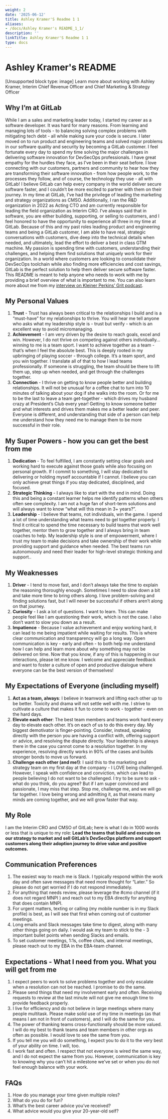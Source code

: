 ```yaml
---
weight: 2
date: '2025-06-12'
title: Ashley Kramer'S Readme 1 1
aliases:
- /docs/Ashley Kramer's README_1_1/
description: ''
linkTitle: Ashley Kramer'S Readme 1 1
type: docs
---
```


# Ashley Kramer's README

[Unsupported block type: image]
Learn more about working with Ashley Kramer, Interim Chief Revenue Officer and Chief Marketing & Strategy Officer
## Why I’m at GitLab
While I am a sales and marketing leader today, I started my career as a software developer. It was hard for many reasons. From learning and managing lots of tools - to balancing solving complex problems with mitigating tech debt - all while making sure your code is secure. I later moved on to run product and engineering teams and solved major problems in our software quality and security by becoming a GitLab customer. I feel fortunate every day to spend my time solving the major challenges in delivering software innovation for DevSecOps professionals. I have great empathy for the hurdles they face, as I’ve been in their seat before.
I love connecting with our customers, partners and community to hear how they are transforming their software innovation - from how people work, to the processes they follow, and of course, the technology they use - all with GitLab! I believe GitLab can help every company in the world deliver secure software faster, and I couldn’t be more excited to partner with them on their journey.
In my time at GitLab, I’ve had the privilege of leading the marketing and strategy organizations as CMSO. Additionally, I ran the R&D organization in 2022 as Acting CTO and am currently responsible for leading the field organization as Interim CRO. I’ve always said that in software, you are either building, supporting, or selling to customers, and I feel honored to have the opportunity to experience all three in my time at GitLab. Because of this and my past roles leading product and engineering teams and being a GitLab customer, I am able to have real, strategic conversations with customers, dive deep into the technical details when needed, and ultimately, lead the effort to deliver a best in class GTM machine.
My passion is spending time with customers, understanding their challenges, and helping them find solutions that uniquely work for their organization. In a world where customers are looking to consolidate their DevSecOps toolchain while also finding more efficiencies and cost savings, GitLab is the perfect solution to help them deliver secure software faster.
This README is meant to help anyone who needs to work with me by providing a brief overview of what is important to me. You can also learn more about me from my [interview on Kleiner Perkins’ Grit podcast](https://www.youtube.com/watch?v=shB-RiW0KtU).
## My Personal Values
1. **Trust** - Trust has always been critical to the relationships I build and is a “must-have” for my relationships to thrive. You will hear me tell anyone who asks what my leadership style is - trust but verify - which is an excellent way to avoid micromanaging.
1. **Achievement** - I am very driven by the desire to reach goals, excel and win. However, I do not thrive on competing against others individually…winning to me is a team sport. I want to achieve together as a team - that’s when I feel the absolute best. This is deeply rooted in my upbringing of playing soccer - through college. It’s a team sport, and you win together. I translate all of that to how I lead teams professionally. If someone is struggling, the team should be there to lift them up, step up when needed, and get through the challenges together.
1. **Connection** - I thrive on getting to know people better and building relationships. It will not be unusual for a coffee chat to turn into 10 minutes of talking about your dog if she walks into the room. Or for me to be the last to leave a team get-together - which drives my husband crazy at President’s Club every year! Getting to know someone better and what interests and drives them makes me a better leader and peer. Everyone is different, and understanding that side of a person can help me understand how they need me to manage them to be more successful in their role.
## My Super Powers - how you can get the best from me
1. **Dedication** - To feel fulfilled, I am constantly setting clear goals and working hard to execute against those goals while also focusing on personal growth. If I commit to something, I will stay dedicated to delivering or holding myself accountable if I cannot. I believe you can only achieve great things if you stay dedicated, disciplined, and focused.
1. **Strategic Thinking** - I always like to start with the end in mind. Doing this and being a constant learner helps me identify patterns when others often see complexity. I am not a huge fan of short-term solutions and will always want to know “what will this mean in 3+ years?”.
1. **Leadership** - I believe that teams, not individuals, win the game. I spend a lot of time understanding what teams need to gel together properly. I find it critical to spend the time necessary to build teams that work well together, mentor them to grow together and I always bring in team coaches to help. My leadership style is one of empowerment, where I trust my team to make decisions and take ownership of their work while providing support and guidance when needed. The best teams run autonomously and need their leader for high-level strategic thinking and support..
## My Weaknesses
1. **Driver** - I tend to move fast, and I don’t always take the time to explain the reasoning thoroughly enough. Sometimes I need to slow down a bit and take more time to bring others along. I love problem-solving and finding solutions fast, but I will never be successful if others aren’t along on that journey. 
1. **Curiosity** - I ask a lot of questions. I want to learn. This can make people feel like I am questioning their work, which is not the case. I also don’t want to slow you down as a result. 
1. **Impatience** - Because I value achievement and enjoy working hard, it can lead to me being impatient while waiting for results. This is where clear communication and transparency will go a long way. Open communication is key - early and often - to both help me understand how I can help and learn more about why something may not be delivered on time. 
Now that you know, if any of this is happening in our interactions, please let me know. I welcome and appreciate feedback and want to foster a culture of open and productive dialogue where everyone can be the best version of themselves!
## My Expectations of Everyone (including myself)
1. **Act as a team, always**: I believe in teamwork and lifting each other up to be better. Toxicity and drama will not settle well with me. I strive to cultivate a culture that makes it fun to come to work - together - even on the hard days.
1. **Elevate each other**: The best team members and teams work hard every day to elevate each other. It’s on each of us to do this every day. My biggest demotivator is finger-pointing. Consider, instead, speaking directly with the person you are having a conflict with, offering support or advice, and resolving the dispute directly. Your leadership is always there in the case you cannot come to a resolution together. In my experience, resolving directly works in 90% of the cases and builds stronger bonds to move us forward.
1. **Challenge each other (and me!)**: I said this to the marketing and strategy team on my first day at the company - I LOVE being challenged. However, I speak with confidence and conviction, which can lead to people believing I do not want to be challenged. I try to be sure to ask - what do you think, do you agree? But if I am super convinced and passionate, I may miss that step. Stop me, challenge me, and we will go far together. I love being wrong and admitting it, as that means many minds are coming together, and we will grow faster that way.
## My Role
I am the Interim CRO and CMSO of GitLab; here is what I do in 1000 words or less that is unique to my role: **Lead the teams that build and execute on our strategy to market and sell GitLab’s DevSecOps platform and support customers along their adoption journey to drive value and positive outcomes.**
## Communication Preferences
1. The easiest way to reach me is Slack. I typically respond within the work day and often save messages that need more thought for “Later.” So please do not get worried if I do not respond immediately. 
1. For anything that needs review, please leverage the #cmo channel (if it does not regard MNPI ) and reach out to my EBA directly for anything that does contain MNPI.
1. For urgent matters, texting or calling (my mobile number is in my Slack profile) is best, as I will see that first when coming out of customer meetings.
1. Long emails and Slack messages take time to digest, along with many other things going on daily. I would ask my team to stick to the - 3 important bullet points when sending Slacks and emails. 
1. To set customer meetings, 1:1s, coffee chats, and internal meetings, please reach out to my EBA in the EBA-team channel.
## Expectations - What I need from you. What you will get from me
1. I expect peers to work to solve problems together and only escalate when a resolution can not be reached. I promise to do the same.
1. Please send things that need my involvement early and often. Receiving requests to review at the last minute will not give me enough time to provide feedback properly.
1. I live for efficiency and do not believe in large meetings where many people multitask. Please make solid use of my time in meetings (as that means I am not in front of customers), and I will do the same for you.
1. The power of thanking teams cross-functionally should be more valued. I will do my best to thank teams and team members in other orgs as often as possible. I would love to see the same from you.
1. If you tell me you will do something, I expect you to do it to the very best of your ability on time. I will, too.
1. I work fast and often. I respect that not everyone is wired the same way, and I do not expect the same from you. However, communication is key to knowing why you can’t hit a milestone we’ve set or when you do not feel enough balance with your work.
## FAQs
1. How do you manage your time given multiple roles? 
1. What do you do for fun? 
1. What’s the best career advice you’ve received? 
1. What advice would you give your 20-year-old self? 
